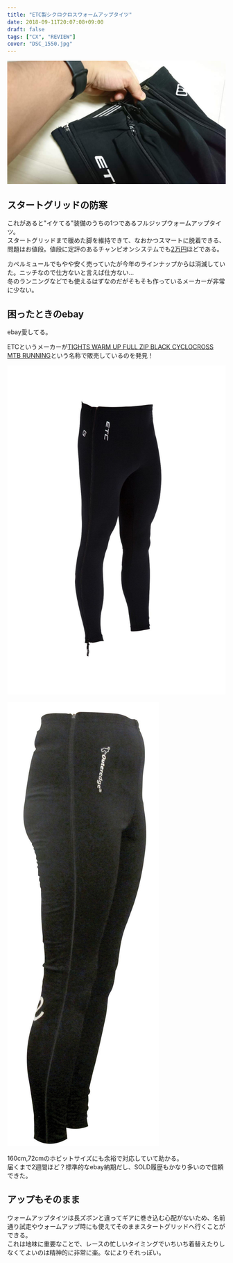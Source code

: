 ```yaml
---
title: "ETC製シクロクロスウォームアップタイツ"
date: 2018-09-11T20:07:08+09:00
draft: false
tags: ["CX", "REVIEW"]
cover: "DSC_1550.jpg"
---
```

![image](./DSC_1550.jpg)

## スタートグリッドの防寒

これがあると"イケてる"装備のうちの1つであるフルジップウォームアップタイツ。  
スタートグリッドまで暖めた脚を維持できて、なおかつスマートに脱着できる、問題はお値段。値段に定評のあるチャンピオンシステムでも[2万円](https://champ-sys.jp/collections/%E3%82%BF%E3%82%A4%E3%83%84-%E3%83%8B%E3%83%83%E3%82%AB%E3%83%BC/products/%E3%82%B7%E3%82%AF%E3%83%AD%E3%82%AF%E3%83%AD%E3%82%B9%E3%82%A6%E3%82%A9%E3%83%BC%E3%83%A0%E3%82%A2%E3%83%83%E3%83%97%E3%83%91%E3%83%B3%E3%83%84)ほどである。

カペルミュールでもやや安く売っていたが今年のラインナップからは消滅していた。ニッチなので仕方ないと言えば仕方ない…  
冬のランニングなどでも使えるはずなのだがそもそも作っているメーカーが非常に少ない。

## 困ったときのebay

ebay愛してる。

ETCというメーカーが[TIGHTS WARM UP FULL ZIP BLACK CYCLOCROSS MTB RUNNING](https://ebay.us/jF0eQx)という名称で販売しているのを発見！

![image](./s-l1600.jpg)

![image](./s-l1600_2.jpg)

160cm,72cmのホビットサイズにも余裕で対応していて助かる。  
届くまで2週間ほど？標準的なebay納期だし、SOLD履歴もかなり多いので信頼できた。


## アップもそのまま

ウォームアップタイツは長ズボンと違ってギアに巻き込む心配がないため、名前通り試走やウォームアップ時にも使えてそのままスタートグリッドへ行くことができる。  
これは地味に重要なことで、レースの忙しいタイミングでいちいち着替えたりしなくてよいのは精神的に非常に楽。なによりそれっぽい。
